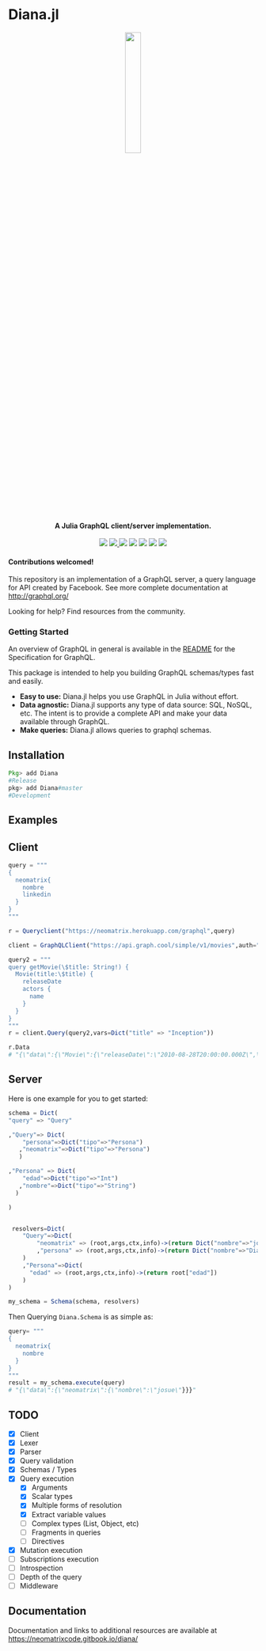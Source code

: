 # Diana.jl
<p align="center"><img src="diana_logo.png" width="25%" ></p>
<p align="center">
<strong>A Julia GraphQL client/server implementation.</strong>
<br><br>
<a href="https://travis-ci.org/neomatrixcode/Diana.jl"><img src="https://travis-ci.org/neomatrixcode/Diana.jl.svg?branch=master"></a>
<a href="https://codecov.io/gh/neomatrixcode/Diana.jl">
  <img src="https://codecov.io/gh/neomatrixcode/Diana.jl/branch/master/graph/badge.svg" />
</a>
<a href="https://neomatrixcode.gitbook.io/diana/"><img src="https://img.shields.io/badge/docs-stable-blue.svg"></a>
<a href="https://juliahub.com/ui/Packages/Diana/Lt1mj?t=2"><img src="https://juliahub.com/docs/Diana/deps.svg"></a>
<a href="https://juliahub.com/ui/Packages/Diana/Lt1mj"><img src="https://juliahub.com/docs/Diana/version.svg"></a>
<a href="https://juliahub.com/ui/Packages/Diana/Lt1mj"><img src="https://juliahub.com/docs/Diana/pkgeval.svg"></a>
<a href="https://raw.githubusercontent.com/neomatrixcode/Diana.jl/master/LICENSE.md"><img src="https://img.shields.io/badge/License-MIT-blue.svg"></a>
</p>

#### Contributions welcomed!

This repository is an implementation of a GraphQL server, a query language for API created by Facebook.
See more complete documentation at http://graphql.org/

Looking for help? Find resources from the community.

### Getting Started
An overview of GraphQL in general is available in the [README](https://github.com/facebook/graphql/blob/master/README.md) for the Specification for GraphQL.

This package is intended to help you building GraphQL schemas/types fast and easily.
+ **Easy to use:** Diana.jl helps you use GraphQL in Julia without effort.
+ **Data agnostic:** Diana.jl supports any type of data source: SQL, NoSQL, etc. The intent is to provide a complete API and make your data available through GraphQL.
+ **Make queries:** Diana.jl allows queries to graphql schemas.

## Installation

```julia
Pkg> add Diana
#Release
pkg> add Diana#master
#Development
```

## Examples
Client
-------
```julia
query = """
{
  neomatrix{
    nombre
    linkedin
  }
}
"""

r = Queryclient("https://neomatrix.herokuapp.com/graphql",query)
```

```julia
client = GraphQLClient("https://api.graph.cool/simple/v1/movies",auth="Bearer my-jwt-token")

query2 = """
query getMovie(\$title: String!) {
  Movie(title:\$title) {
    releaseDate
    actors {
      name
    }
  }
}
"""
r = client.Query(query2,vars=Dict("title" => "Inception"))

r.Data 
# "{\"data\":{\"Movie\":{\"releaseDate\":\"2010-08-28T20:00:00.000Z\",\"actors\":[{\"name\":\"Leonardo DiCaprio\"},{\"name\":\"Ellen Page\"},{\"name\":\"Tom Hardy\"},{\"name\":\"Joseph Gordon-Levitt\"},{\"name\":\"Marion Cotillard\"}]}}}"

```

Server
-------
Here is one example for you to get started:

```julia
schema = Dict(
"query" => "Query"

,"Query"=> Dict(
    "persona"=>Dict("tipo"=>"Persona")
   ,"neomatrix"=>Dict("tipo"=>"Persona")
   )

,"Persona" => Dict(
    "edad"=>Dict("tipo"=>"Int")
   ,"nombre"=>Dict("tipo"=>"String")
  )

)


 resolvers=Dict(
    "Query"=>Dict(
        "neomatrix" => (root,args,ctx,info)->(return Dict("nombre"=>"josue","edad"=>26))
        ,"persona" => (root,args,ctx,info)->(return Dict("nombre"=>"Diana","edad"=>25))
    )
    ,"Persona"=>Dict(
      "edad" => (root,args,ctx,info)->(return root["edad"])
    )
)

my_schema = Schema(schema, resolvers)
```

Then Querying `Diana.Schema` is as simple as:

```julia
query= """
{
  neomatrix{
  	nombre
  }
}
"""
result = my_schema.execute(query)
# "{\"data\":{\"neomatrix\":{\"nombre\":\"josue\"}}}"
```
## TODO
- [x] Client
- [x] Lexer
- [x] Parser
- [x] Query validation
- [x] Schemas / Types
- [x] Query execution
  - [x] Arguments
  - [x] Scalar types
  - [x] Multiple forms of resolution
  - [x] Extract variable values
  - [ ] Complex types (List, Object, etc)
  - [ ] Fragments in queries
  - [ ] Directives
- [x] Mutation execution
- [ ] Subscriptions execution
- [ ] Introspection
- [ ] Depth of the query
- [ ] Middleware

## Documentation

Documentation and links to additional resources are available at
https://neomatrixcode.gitbook.io/diana/
